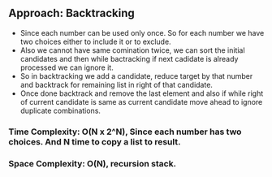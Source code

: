 ## Approach: Backtracking
* Since each number can be used only once. So for each number we have two choices either to include it or to exclude.
* Also we cannot have same comination twice, we can sort the initial candidates and then while bactracking if next cadidate is already processed we can ignore it.
* So in backtracking we add a candidate, reduce target by that number and backtrack for remaining list in right of that candidate.
* Once done backtrack and remove the last element and also if while right of current candidate is same as current candidate move ahead to ignore duplicate combinations.
​
### Time Complexity: O(N x 2^N), Since each number has two choices. And N time to copy a list to result.
### Space Complexity: O(N), recursion stack.
​